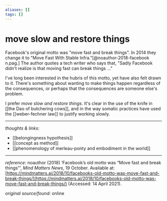 ```yaml
---
aliases: []
tags: []
---
```


# move slow and restore things

Facebook's original motto was "move fast and break things". In 2014 they change it to "Move Fast With Stable Infra."[@noauthor-2018-facebook n.pag.] The author quotes a tech writer who says that, "Sadly Facebook didn’t realize is that moving fast can break things …"

I've long been interested in the hubris of this motto, yet have also felt drawn to it. There's something about wanting to make things happen regardless of the consequences, or perhaps that the consequences are someone else's problem. 

I prefer _move slow and restore things_. It's clear in the use of the knife in [[the Dao of butchering cows]], and in the way somatic practices have used the [[weber-fechner law]] to justify working slowly. 

---

_thoughts & links:_

- [[belongingness hypothesis]]
- [[concept as method]]
- [[phenomenology of merleau-ponty and embodiment in the world]]

---

_reference:_ noauthor (2018) ‘Facebook’s old motto was “Move fast and break things”’, _Mind Matters News_, 19 October. Available at: [https://mindmatters.ai/2018/10/facebooks-old-motto-was-move-fast-and-break-things/](https://mindmatters.ai/2018/10/facebooks-old-motto-was-move-fast-and-break-things/) (Accessed: 14 April 2021).

_original source/found:_ online